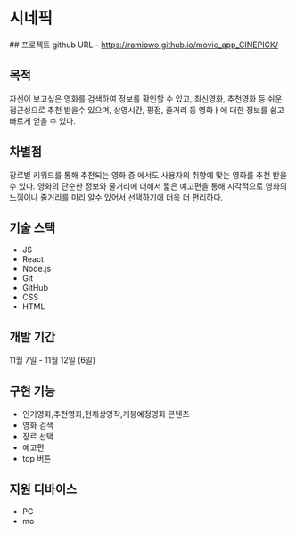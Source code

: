 # 시네픽

## 프로젝트 github URL - https://ramiowo.github.io/movie_app_CINEPICK/

## 목적

자신이 보고싶은 영화를 검색하여 정보를 확인할 수 있고,
최신영화, 추천영화 등 쉬운 접근성으로 추천 받을수 있으며,
상영시간, 평점, 줄거리 등 영화ㅏ에 대한 정보를 쉽고 빠르게 얻을 수 있다.

## 차별점

장르별 키워드를 통해 추천되는 영화 중 에서도 사용자의 취향에 맞는 영화를 추천 받을수 있다.
영화의 단순한 정보와 줄거리에 더해서 짧은 예고편을 통해 시각적으로 영화의 느낌이나
줄거리를 미리 알수 있어서 선택하기에 더욱 더 편리하다.


## 기술 스택

- JS
- React
- Node.js
- Git
- GitHub
- CSS
- HTML

## 개발 기간

11월 7일 - 11월 12일 (6일)

## 구현 기능

- 인기영화,추천영화,현재상영작,개봉예정영화 콘텐츠
- 영화 검색
- 장르 선택
- 예고편
- top 버튼

## 지원 디바이스

- PC
- mo
